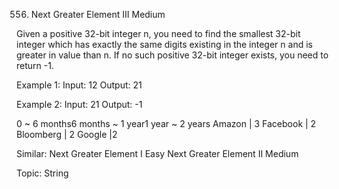 556. Next Greater Element III
Medium

Given a positive 32-bit integer n, you need to find the smallest 32-bit integer which has exactly the same digits existing in the integer n and is greater in value than n. If no such positive 32-bit integer exists, you need to return -1.

Example 1:
Input: 12
Output: 21

Example 2:
Input: 21
Output: -1
 
0 ~ 6 months6 months ~ 1 year1 year ~ 2 years
Amazon | 3 Facebook | 2 Bloomberg | 2 Google |2

Similar:
Next Greater Element I Easy
Next Greater Element II Medium

Topic: String
